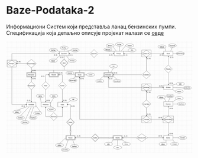# Baze-Podataka-2
Информациони Систем који представља ланац бензинских пумпи. Спецификација која детаљно описује пројекат налази се [овде](https://github.com/JohnnyQuidd/Baze-Podataka-2/blob/main/ER%20Model/Specifikacija%20Projekta.pdf "Спецификација") 

![](ER%20Model/ER-Model-Overview.png)
